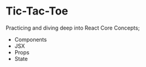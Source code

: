 # Tic-Tac-Toe

Practicing and diving deep into React Core Concepts; 
- Components
- JSX
- Props
- State





